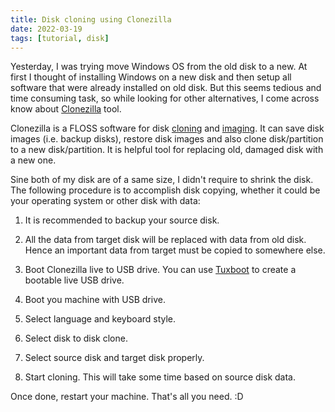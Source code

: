 ```yaml
---
title: Disk cloning using Clonezilla
date: 2022-03-19
tags: [tutorial, disk]
---
```


Yesterday, I was trying move Windows OS from the old disk to a new. At
first I thought of installing Windows on a new disk and then setup all
software that were already installed on old disk. But this seems
tedious and time consuming task, so while looking for other
alternatives, I come across know about
[Clonezilla](https://clonezilla.org/) tool.

Clonezilla is a FLOSS software for disk
[cloning](https://en.wikipedia.org/wiki/Disk_cloning) and
[imaging](https://en.wikipedia.org/wiki/Disk_image). It can save disk
images (i.e. backup disks), restore disk images and also clone
disk/partition to a new disk/partition. It is helpful tool for
replacing old, damaged disk with a new one.

Sine both of my disk are of a same size, I didn't require to shrink
the disk. The following procedure is to accomplish disk copying,
whether it could be your operating system or other disk with data:

1. It is recommended to backup your source disk.

2. All the data from target disk will be replaced with data from old
   disk. Hence an important data from target must be copied to
   somewhere else.

3. Boot Clonezilla live to USB drive. You can use
   [Tuxboot](https://tuxboot.org/) to create a bootable live USB
   drive.

4. Boot you machine with USB drive.

5. Select language and keyboard style.

6. Select disk to disk clone.

7. Select source disk and target disk properly.

8. Start cloning. This will take some time based on source disk data.

Once done, restart your machine. That's all you need. :D
